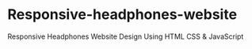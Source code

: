 # Responsive-headphones-website
Responsive Headphones Website Design Using HTML CSS &amp; JavaScript
